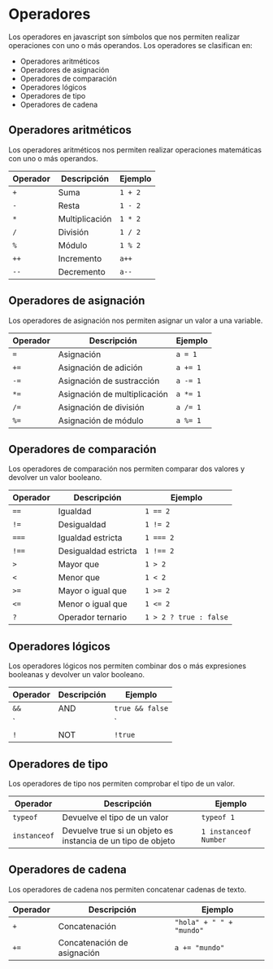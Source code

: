# Operadores

Los operadores en javascript son símbolos que nos permiten realizar operaciones con uno o más operandos. Los operadores se clasifican en:

- Operadores aritméticos
- Operadores de asignación
- Operadores de comparación
- Operadores lógicos
- Operadores de tipo
- Operadores de cadena

## Operadores aritméticos

Los operadores aritméticos nos permiten realizar operaciones matemáticas con uno o más operandos.

| Operador | Descripción | Ejemplo |
| --- | --- | --- |
| `+` | Suma | `1 + 2` |
| `-` | Resta | `1 - 2` |
| `*` | Multiplicación | `1 * 2` |
| `/` | División | `1 / 2` |
| `%` | Módulo | `1 % 2` |
| `++` | Incremento | `a++` |
| `--` | Decremento | `a--` |

## Operadores de asignación

Los operadores de asignación nos permiten asignar un valor a una variable.

| Operador | Descripción | Ejemplo |
| --- | --- | --- |
| `=` | Asignación | `a = 1` |
| `+=` | Asignación de adición | `a += 1` |
| `-=` | Asignación de sustracción | `a -= 1` |
| `*=` | Asignación de multiplicación | `a *= 1` |
| `/=` | Asignación de división | `a /= 1` |
| `%=` | Asignación de módulo | `a %= 1` |

## Operadores de comparación

Los operadores de comparación nos permiten comparar dos valores y devolver un valor booleano.

| Operador | Descripción | Ejemplo |
| --- | --- | --- |
| `==` | Igualdad | `1 == 2` |
| `!=` | Desigualdad | `1 != 2` |
| `===` | Igualdad estricta | `1 === 2` |
| `!==` | Desigualdad estricta | `1 !== 2` |
| `>` | Mayor que | `1 > 2` |
| `<` | Menor que | `1 < 2` |
| `>=` | Mayor o igual que | `1 >= 2` |
| `<=` | Menor o igual que | `1 <= 2` |
| `?` | Operador ternario | `1 > 2 ? true : false` |

## Operadores lógicos

Los operadores lógicos nos permiten combinar dos o más expresiones booleanas y devolver un valor booleano.

| Operador | Descripción | Ejemplo |
| --- | --- | --- |
| `&&` | AND | `true && false` |
| `||` | OR | `true || false` |
| `!` | NOT | `!true` |

## Operadores de tipo

Los operadores de tipo nos permiten comprobar el tipo de un valor.

| Operador | Descripción | Ejemplo |
| --- | --- | --- |
| `typeof` | Devuelve el tipo de un valor | `typeof 1` |
| `instanceof` | Devuelve true si un objeto es instancia de un tipo de objeto | `1 instanceof Number` |

## Operadores de cadena

Los operadores de cadena nos permiten concatenar cadenas de texto.

| Operador | Descripción | Ejemplo |
| --- | --- | --- |
| `+` | Concatenación | `"hola" + " " + "mundo"` |
| `+=` | Concatenación de asignación | `a += "mundo"` |
